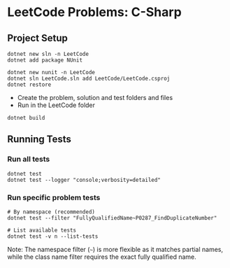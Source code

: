 # LeetCode Problems: C-Sharp

## Project Setup

```shell
dotnet new sln -n LeetCode
dotnet add package NUnit

dotnet new nunit -n LeetCode
dotnet sln LeetCode.sln add LeetCode/LeetCode.csproj
dotnet restore
```

- Create the problem, solution and test folders and files
- Run in the LeetCode folder

```shell
dotnet build
```

## Running Tests

### Run all tests

```shell
dotnet test
dotnet test --logger "console;verbosity=detailed"
```

### Run specific problem tests

```shell
# By namespace (recommended)
dotnet test --filter "FullyQualifiedName~P0287_FindDuplicateNumber"

# List available tests
dotnet test -v n --list-tests
```

Note: The namespace filter (`~`) is more flexible as it matches partial names, while the class name filter requires the exact fully qualified name.
